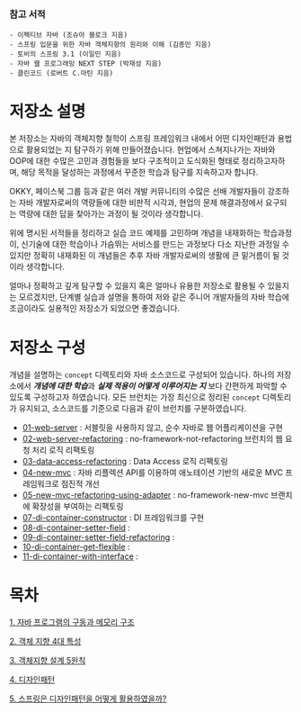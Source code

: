
### 참고 서적
```
- 이펙티브 자바 (조슈아 블로크 지음)
- 스프링 입문을 위한 자바 객체지향의 원리와 이해 (김종민 지음)
- 토비의 스프링 3.1 (이일민 지음)
- 자바 웹 프로그래밍 NEXT STEP (박재성 지음)
- 클린코드 (로버트 C.마틴 지음)
```

# 저장소 설명  
본 저장소는 자바의 객체지향 철학이 스프링 프레임워크 내에서 어떤 디자인패턴과 용법으로 활용되었는 지 탐구하기 위해 만들어졌습니다.
현업에서 스쳐지나가는 자바와 OOP에 대한 수많은 고민과 경험들을 보다 구조적이고 도식화된 형태로 정리하고자하며, 해당 목적을 달성하는 과정에서 꾸준한 학습과 탐구를 지속하고자 합니다.

OKKY, 페이스북 그룹 등과 같은 여러 개발 커뮤니티의 수많은 선배 개발자들이 강조하는 자바 개발자로써의 역량들에 대한 비판적 시각과,
현업의 문제 해결과정에서 요구되는 역량에 대한 답을 찾아가는 과정이 될 것이라 생각합니다.

위에 명시된 서적들을 정리하고 실습 코드 예제를 고민하며 개념을 내재화하는 학습과정이, 신기술에 대한 학습이나 가슴뛰는 서비스를 만드는 과정보다 
다소 지난한 과정일 수 있지만 정확히 내재화된 이 개념들은 추후 자바 개발자로써의 생활에 큰 밑거름이 될 것이라 생각합니다. 

얼마나 정확하고 깊게 탐구할 수 있을지 혹은 얼마나 유용한 저장소로 활용될 수 있을지는 모르겠지만, 단계별 실습과 설명을 통하여 저와 같은 주니어 개발자들의 자바 학습에 조금이라도 실용적인 저장소가 되었으면 좋겠습니다.

# 저장소 구성
개념을 설명하는 `concept` 디렉토리와 자바 소스코드로 구성되어 있습니다. 하나의 저장소에서 <i>**개념에 대한 학습**</i>과 <i>**실제 적용이 어떻게 이루어지는 지**</i> 보다 간편하게 파악할 수 있도록 
구성하고자 하였습니다.  모든 브런치는 가장 최신으로 정리된 `concept` 디렉토리가 유지되고, 소스코드를 기준으로 다음과 같이 브런치를 구분하였습니다.

- [01-web-server](https://github.com/e-build/java-oop-to-spring/blob/main/concept/branch_describe/01-web-server.md) : 서블릿을 사용하지 않고, 순수 자바로 웹 어플리케이션을 구현
- [02-web-server-refactoring](https://github.com/e-build/java-oop-to-spring/blob/main/concept/branch_describe/02-web-server-refactoring.md) : no-framework-not-refactoring 브런치의 웹 요청 처리 로직 리팩토링
- [03-data-access-refactoring](https://github.com/e-build/java-oop-to-spring/blob/main/concept/branch_describe/03-data-access-refactoring.md) : Data Access 로직 리팩토링 
- [04-new-mvc](https://github.com/e-build/java-oop-to-spring/blob/main/concept/branch_describe/04-new-mvc.md) : 자바 리플렉션 API를 이용하여 애노테이션 기반의 새로운 MVC 프레임워크로 점진적 개선
- [05-new-mvc-refactoring-using-adapter](https://github.com/e-build/java-oop-to-spring/blob/main/concept/branch_describe/05-new-mvc-refactoring-using-adapter.md) : no-framework-new-mvc 브랜치에 확장성을 부여하는 리팩토링
- [07-di-container-constructor](https://github.com/e-build/java-oop-to-spring/blob/main/concept/branch_describe/07-di-container-constructor.md) : DI 프레임워크를 구현
- [08-di-container-setter-field](https://github.com/e-build/java-oop-to-spring/blob/main/concept/branch_describe/08-di-container-setter-field.md) :
- [09-di-container-setter-field-refactoring](https://github.com/e-build/java-oop-to-spring/blob/main/concept/branch_describe/09-di-container-setter-field-refactoring.md) :
- [10-di-container-get-flexible](https://github.com/e-build/java-oop-to-spring/blob/main/concept/branch_describe/10-di-container-get-flexible.md) :
- [11-di-container-with-interface](https://github.com/e-build/java-oop-to-spring/blob/main/concept/branch_describe/11-di-container-with-interface.md) :
 

# 목차
[1. 자바 프로그램의 구동과 메모리 구조](https://github.com/e-build/java-oop-to-spring/blob/main/concept/java-program-running-and-memory-change.md)

[2. 객체 지향 4대 특성](https://github.com/e-build/java-oop-to-spring/blob/main/concept/oop-on-java.md)

[3. 객체지향 설계 5원칙](https://github.com/e-build/java-oop-to-spring/blob/main/concept/oop-5-principle.md)

[4. 디자인패턴](https://github.com/e-build/java-oop-to-spring/blob/main/concept/design-pattern.md)

[5. 스프링은 디자인패턴을 어떻게 활용하였을까?](https://github.com/e-build/java-oop-to-spring/blob/main/concept/how-did-spring-utilize-design-patterns.md)






